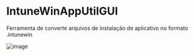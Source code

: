# IntuneWinAppUtilGUI
Ferramenta de converte arquivos de instalação de aplicativo no formato .intunewin

![image](https://github.com/user-attachments/assets/373ae7f2-6a07-4e2d-90f5-aec8c01c2221)

